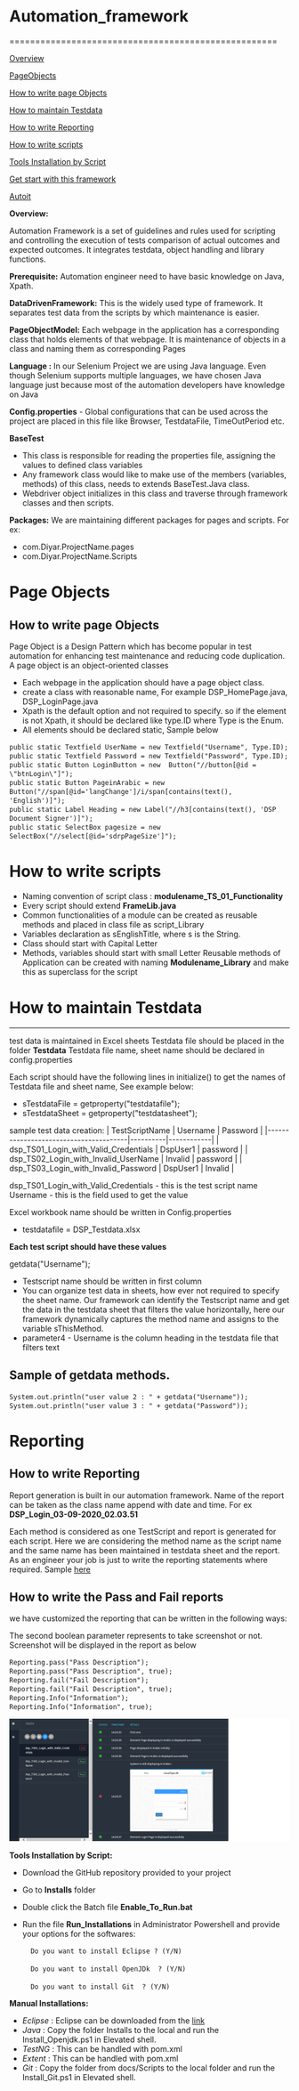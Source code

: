 # Automation_framework
====================================================

[Overview](#Overview)

[PageObjects](#Page-Objects)

[How to write page Objects](#How-to-write-page-Objects)

[How to maintain Testdata](#How-to-maintain-Testdata)

[How to write Reporting](#How-to-write-Reporting)

[How to write scripts](#How-to-write-scripts)

[Tools Installation by Script](#Tools-Installation-by-Script)

[Get start with this framework](/Installs/docs/More_On_ckFramework.md)

[Autoit](/Installs/docs/Autoit.md)

**Overview:**

Automation Framework is a set of guidelines	and rules used for scripting and controlling the execution of tests  comparison of actual outcomes and expected outcomes. It integrates testdata, object handling and library functions.

**Prerequisite:**
Automation engineer need to have basic knowledge on Java, Xpath.



**DataDrivenFramework:** This is the widely used type of framework. It separates test data from the scripts by which maintenance is easier.

**PageObjectModel:** Each webpage in the application has a corresponding class that holds elements of that webpage. It is maintenance of objects in a class and naming them as corresponding Pages

**Language :** In our Selenium Project we are using Java language. Even though Selenium supports multiple languages, we have chosen Java language just because most of the automation developers have knowledge on Java

**Config.properties** - Global configurations that can be used across the project are placed in this file like Browser, TestdataFile, TimeOutPeriod etc.

**BaseTest**
- This class is responsible for reading the properties file, assigning the values to defined class variables
- Any framework class would like to make use of the members (variables, methods) of this class, needs to extends BaseTest.Java class.
- Webdriver object initializes in this class and traverse through framework classes and then scripts.

**Packages:** We are maintaining different packages for pages and scripts.
For ex: 
- com.Diyar.ProjectName.pages
- com.Diyar.ProjectName.Scripts





# Page Objects
## How to write page Objects
Page Object is a Design Pattern which has become popular in test automation for enhancing test maintenance and reducing code duplication. A page object is an object-oriented classes

- Each webpage in the application should have a page object class.
- create a class with reasonable name, For example DSP_HomePage.java, DSP_LoginPage.java
-  Xpath is the default option and not required to specify. so if the element is not Xpath, it should be declared like type.ID where Type is the Enum.
- All elements should be declared static, Sample below
```
public static Textfield UserName = new Textfield("Username", Type.ID);
public static Textfield Password = new Textfield("Password", Type.ID);
public static Button LoginButton = new  Button("//button[@id = \"btnLogin\"]");
public static Button PageinArabic = new Button("//span[@id='langChange']/i/span[contains(text(), 'English')]");
public static Label Heading = new Label("//h3[contains(text(), 'DSP Document Signer')]");
public static SelectBox pagesize = new SelectBox("//select[@id='sdrpPageSize']");
```

# How to write scripts

- Naming convention of script class : **modulename_TS_01_Functionality**
- Every script should extend **FrameLib.java**
- Common functionalities of a module can be created as reusable methods and placed in class file as script_Library
- Variables declaration as sEnglishTitle, where s is the String.
- Class should start with Capital Letter 
- Methods, variables should start with small Letter
Reusable methods of Application can be created with naming **Modulename_Library** and make this as superclass for the script




# How to maintain Testdata
------------------------------------------------------
test data is maintained in Excel sheets 
Testdata file should be placed in the folder **Testdata**
Testdata file name, sheet name should be declared in config.properties

Each script should have the following lines in initialize() to get the names of Testdata file and sheet name, See example below:
- sTestdataFile = getproperty("testdatafile");
- sTestdataSheet = getproperty("testdatasheet");

sample test data creation:
| TestScriptName                        | Username | Password   |
|---------------------------------------|----------|------------|
| dsp_TS01_Login_with_Valid_Credentials | DspUser1 | password |
| dsp_TS02_Login_with_Invalid_UserName  | Invalid  | password |
| dsp_TS03_Login_with_Invalid_Password  | DspUser1 | Invalid    |

dsp_TS01_Login_with_Valid_Credentials - this is the test script name 
Username - this is the field used to get the value 

Excel workbook name should be written in Config.properties
- testdatafile = DSP_Testdata.xlsx


**Each test script should have these values**

getdata("Username");

-   Testscript name should be written in first column 
-	You can organize test data in sheets, how ever not required to specify the sheet name. Our framework can identify the Testscript name and get the data
in the testdata sheet that filters the value horizontally, here our framework dynamically captures the method name and assigns to the variable sThisMethod.
-   parameter4 - Username is the column heading in the testdata file that filters text

## Sample of getdata methods.
	System.out.println("user value 2 : " + getdata("Username"));
	System.out.println("user value 3 : " + getdata("Password"));
	

# Reporting
## How to write Reporting

Report generation is built in our automation framework. 
Name of the report can be taken as the class name append with date and time. For ex **DSP_Login_03-09-2020_02.03.51**

Each method is considered as one TestScript and report is generated for each script. 
Here we are considering the method name as the script name and the same name has been maintained in testdata sheet and the report.
As an engineer your job is just to write the reporting statements where required. Sample [here](#How-to-write-the-Pass-and-Fail-reports)

## How to write the Pass and Fail reports

we have customized the reporting that can be written in the following ways:

The second boolean parameter represents to take screenshot or not. Screenshot will be displayed in the report as below

```
Reporting.pass("Pass Description");
Reporting.pass("Pass Description", true);
Reporting.fail("Fail Description");
Reporting.fail("Fail Description", true);
Reporting.Info("Information");
Reporting.Info("Information", true); 
```
![ReportScreenshot](Installs/docs/ReportScreenshot.png)

**Tools Installation by Script:**

- Download the GitHub repository provided to your project
- Go to **Installs** folder
- Double click the Batch file **Enable_To_Run.bat**
- Run the file **Run_Installations** in Administrator Powershell and provide your options for the softwares:


		
		Do you want to install Eclipse ? (Y/N)

		Do you want to install OpenJDk	? (Y/N)

		Do you want to install Git	? (Y/N)


**Manual Installations:**

- *Eclipse*  : Eclipse can be downloaded from the [link](https://www.eclipse.org/downloads/packages/release/2018-09/r/eclipse-ide-java-ee-developers)
- *Java*   : Copy the folder Installs to the local and run the Install_Openjdk.ps1 in Elevated shell.
- *TestNG* : This can be handled with pom.xml
- *Extent* : This can be handled with pom.xml
- *Git*	   : Copy the folder from docs/Scripts to the local folder and run the Install_Git.ps1 in Elevated shell.
